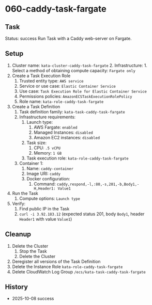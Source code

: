 # 060-caddy-task-fargate

## Task
Status: success
Run Task with a Caddy web-server on Fargate.

## Setup
1. Cluster name: `kata-cluster-caddy-task-fargate`
	2. Infrastructure:
		1. Select a method of obtaining compute capacity: `Fargate only`
2. Create a Task Execution Role
	1. Trusted entity type: `AWS service`
	2. Service or use case: `Elastic Container Service`
	3. Use case: `Task Execution Role for Elastic Container Service`
	4. Permissions policies: `AmazonECSTaskExecutionRolePolicy`
	5. Role name: `kata-role-caddy-task-fargate`
3. Create a Task Definition
	1. Task definition family: `kata-task-caddy-task-fargate`
	2. Infrastructure requirements:
		1. Launch type: 
			1. AWS Fargate: `enabled`
			2. Managed Instances: `disabled`
			3. Amazon EC2 instances: `disabled`
		2. Task size:
			1. CPU: `.5 vCPU`
			2. Memory: `1 GB`
		3. Task execution role: `kata-role-caddy-task-fargate`
	3. Container 1:
		1. Name: `caddy-container`
		2. Image URI: `caddy`
		3. Docker configuration:
			1. Command: `caddy,respond,-l,:80,-s,201,-b,Body1,-H,Header1: Value1`
4. Run the Task
	1. Compute options: `Launch type`
5. Verify: 
	1. Find public IP in the Task
	2. `curl -i 3.92.183.12` (expected status 201, body `Body1`, header `Header1` with value `Value1`)

## Cleanup
1. Delete the Cluster
	1. Stop the Task
	2. Delete the Cluster
2. Deregister all versions of the Task Definition
3. Delete the Instance Role `kata-role-caddy-task-fargate`
4. Delete CloudWatch Log Group `/ecs/kata-task-caddy-task-fargate`

## History
- 2025-10-08 success
